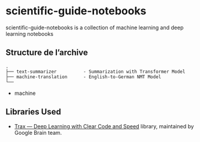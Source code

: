# scientific-guide-notebooks
scientific-guide-notebooks is a collection of machine learning and deep learning notebooks

## Structure de l’archive 
```
.
├── text-summarizer          - Summarization with Transformer Model
├── machine-translation      - English-to-German NMT Model
└── 
```


- machine 

## Libraries Used
- [Trax — Deep Learning with Clear Code and Speed](https://github.com/google/trax) library, maintained by Google Brain team.

